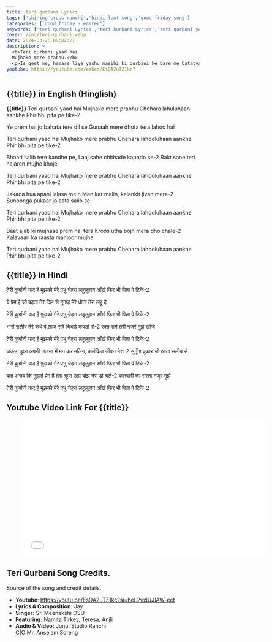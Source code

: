 ```yaml
---
title: teri qurbani Lyrics
tags: ['shining cross ranchi','hindi lent song','good friday song']
categories: ['good friday - easter']
keywords: ['teri qurbani Lyrics','teri kurbani Lyrics','teri qurbani yaad hai Lyrics']
cover: /img/teri-qurbani.webp
date: 2024-03-26 09:02:27
description: >
  <b>Teri qurbani yaad hai
  Mujhako mere prabhu.</b>
  <p>Is geet me, hamare liye yeshu masihi ki qurbani ke bare me batatya ja raha hai. Unhein kalvari pahad par le jaya ja raha tha. Unka lahuluhaan sharir krus ka bhari bojh uthaye hua tha. wah bojh hamare paapon ka tha. Wah hamare liye apne prem ke karan apne lahoo se hum sab ke paapon ko dho rhae the.</p>
youtube: https://youtube.com/embed/EsDA2uTZ1kc?
---
```

## {{title}} in English (Hinglish)
**{{title}}**
Teri qurbani yaad hai
Mujhako mere prabhu
Chehara lahuluhaan aankhe
Phir bhi pita pe tike-2

Ye prem hai jo bahata tere dil se
Gunaah mere dhota tera lahoo hai

Teri qurbani yaad hai
Mujhako mere prabhu
Chehara lahooluhaan aankhe
Phir bhi pita pe tike-2

Bhaari salib tere kandhe pe,
Laaj sahe chithade kapado se-2
Rakt sane teri najaren mujhe khoje

Teri qurbani yaad hai
Mujhako mere prabhu
Chehara lahooluhaan aankhe
Phir bhi pita pe tike-2

Jakada hua apani lalasa mein
Man kar malin, kalankit jivan mera-2
Sunoonga pukaar jo aata salib se

Teri qurbani yaad hai
Mujhako mere prabhu
Chehara lahooluhaan aankhe
Phir bhi pita pe tike-2

Baat ajab ki mujhase prem hai tera
Kroos utha bojh mera dho chale-2
Kalavaari ka raasta manjoor mujhe

Teri qurbani yaad hai
Mujhako mere prabhu
Chehara lahooluhaan aankhe
Phir bhi pita pe tike-2

## {{title}} in Hindi
तेरी कुर्बानी याद है मुझको मेरे प्रभु
चेहरा लहुलूहान आँखे फिर भी पिता पे टिके-2


ये प्रेम है जो बहता तेरे दिल से
गुनाह मेरे धोता तेरा लहू है

तेरी कुर्बानी याद है मुझको मेरे प्रभु
चेहरा लहूलुहान आँखे फिर भी पिता पे टिके-2

भारी सलीब तेरे कंधे पे,लाज सहे चिथड़े कपड़ो से-2
रक्त सने तेरी नजरें मुझे खोजे

तेरी कुर्बानी याद है मुझको मेरे प्रभु
चेहरा लहूलुहान आँखे फिर भी पिता पे टिके-2

जकड़ा हुआ अपनी ललसा में
मन कर मलिन, कलंकित जीवन मेरा-2
सुनूँगा पुकार जो आता सलीब से

तेरी कुर्बानी याद है मुझको मेरे प्रभु
चेहरा लहूलुहान आँखे फिर भी पिता पे टिके-2

बात अजब कि मुझसे प्रेम है तेरा
क्रूस उठा बोझ मेरा ढो चले-2
कलवारी का रास्ता मंजूर मुझे

तेरी कुर्बानी याद है मुझको मेरे प्रभु
चेहरा लहूलुहान आँखे फिर भी पिता पे टिके-2


## Youtube Video Link For {{title}}
<figure class="image is-16by9">
<iframe class="has-ratio" width="640" height="360"
src="{{youtube}}"
frameborder="0" allow="accelerometer; autoplay; clipboard-write; encrypted-media; gyroscope;" allowfullscreen></iframe>
</figure>

## Teri Qurbani Song Credits.
<div class="has-text-left">
Source of the song and credit details.

  - **Youtube**: https://youtu.be/EsDA2uTZ1kc?si=heL2vxlUJIAW-eet
  - **Lyrics & Composition:** Jay
  - **Singer:** Sr. Meenakshi OSU
  - **Featuring:** Namita Tirkey, Teresa, Anjli
  - **Audio & Video:** Junul Studio Ranchi <br> C|O Mr. Anselam Soreng
</div>
